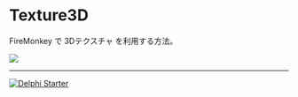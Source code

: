# Texture3D

FireMonkey で 3Dテクスチャ を利用する方法。

[![](https://j.gifs.com/Bg71WN.gif)](https://youtu.be/bES7qrFqGeU)

----

[![Delphi Starter](http://img.en25.com/EloquaImages/clients/Embarcadero/%7B063f1eec-64a6-4c19-840f-9b59d407c914%7D_dx-starter-bn159.png)](https://www.embarcadero.com/jp/products/delphi/starter)